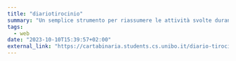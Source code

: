 ```yaml
---
title: "diariotirocinio"
summary: "Un semplice strumento per riassumere le attività svolte durante il proprio tirocinio.  [Repository Github](https://github.com/cartabinaria/diariotirocinio)"
tags:
  - web
date: "2023-10-10T15:39:57+02:00"
external_link: "https://cartabinaria.students.cs.unibo.it/diario-tirocinio/"
---
```

